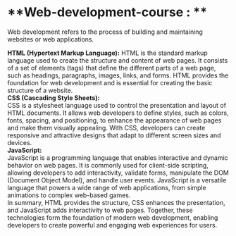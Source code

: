 # **Web-development-course : **
Web development refers to the process of building and maintaining websites or web applications.   

**HTML (Hypertext Markup Language):**
HTML is the standard markup language used to create the structure and content of web pages. It consists of a set of elements (tags) that define the different parts of a web page, such as headings, paragraphs, images, links, and forms. HTML provides the foundation for web development and is essential for creating the basic structure of a website.  
**CSS (Cascading Style Sheets):**    
CSS is a stylesheet language used to control the presentation and layout of HTML documents. It allows web developers to define styles, such as colors, fonts, spacing, and positioning, to enhance the appearance of web pages and make them visually appealing. With CSS, developers can create responsive and attractive designs that adapt to different screen sizes and devices.  
**JavaScript:**    
JavaScript is a programming language that enables interactive and dynamic behavior on web pages. It is commonly used for client-side scripting, allowing developers to add interactivity, validate forms, manipulate the DOM (Document Object Model), and handle user events. JavaScript is a versatile language that powers a wide range of web applications, from simple animations to complex web-based games.  
In summary, HTML provides the structure, CSS enhances the presentation, and JavaScript adds interactivity to web pages. Together, these technologies form the foundation of modern web development, enabling developers to create powerful and engaging web experiences for users.  
